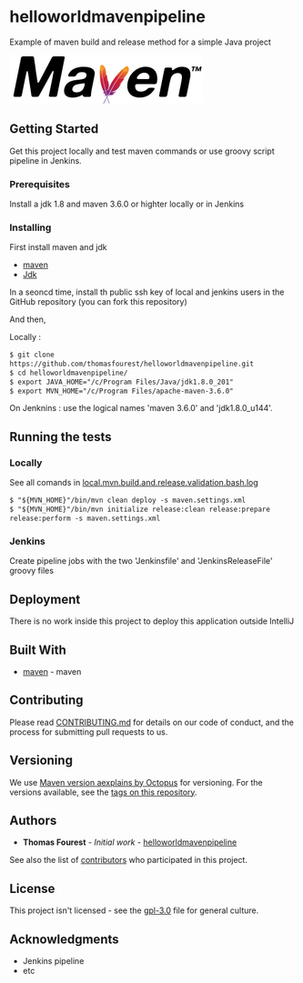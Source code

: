 # helloworldmavenpipeline

Example of maven build and release method for a simple Java project 

![alt text](https://github.com/thomasfourest/helloworldmavenpipeline/blob/master/maven-logo-black-on-white.png)

## Getting Started

Get this project locally and test maven commands or use groovy script pipeline in Jenkins. 

### Prerequisites

Install a jdk 1.8 and maven 3.6.0 or highter locally or in Jenkins

### Installing

First install maven and jdk

* [maven](https://maven.apache.org/)
* [Jdk](https://www.oracle.com/technetwork/java/javase/downloads/jdk8-downloads-2133151.html)

In a seoncd time, install th public ssh key of local and jenkins users in the GitHub repository (you can fork this repository)

And then,

Locally : 

```
$ git clone https://github.com/thomasfourest/helloworldmavenpipeline.git
$ cd helloworldmavenpipeline/
$ export JAVA_HOME="/c/Program Files/Java/jdk1.8.0_201"
$ export MVN_HOME="/c/Program Files/apache-maven-3.6.0"
```

On Jenknins : use the logical names 'maven 3.6.0' and 'jdk1.8.0_u144'. 


## Running the tests

### Locally

See all comands in [local.mvn.build.and.release.validation.bash.log](https://github.com/thomasfourest/helloworldmavenpipeline/blob/master/local.mvn.build.and.release.validation.bash.log)

```
$ "${MVN_HOME}"/bin/mvn clean deploy -s maven.settings.xml
$ "${MVN_HOME}"/bin/mvn initialize release:clean release:prepare release:perform -s maven.settings.xml
```

### Jenkins

Create pipeline jobs with the two 'Jenkinsfile' and 'JenkinsReleaseFile' groovy files


## Deployment

There is no work inside this project to deploy this application outside IntelliJ

## Built With

* [maven](https://maven.apache.org/guides/) - maven

## Contributing

Please read [CONTRIBUTING.md](https://gist.github.com/PurpleBooth/b24679402957c63ec426) for details on our code of conduct, and the process for submitting pull requests to us.

## Versioning

We use [Maven version aexplains by Octopus](https://octopus.com/blog/maven-versioning-explained) for versioning. For the versions available, see the [tags on this repository](https://github.com/thomasfourest/helloworldmavenpipeline/tags). 

## Authors

* **Thomas Fourest** - *Initial work* - [helloworldmavenpipeline](https://github.com/thomasfourest/helloworldmavenpipeline)

See also the list of [contributors](https://github.com/thomasfourest/helloworldmavenpipeline/graphs/contributors) who participated in this project.

## License

This project isn't licensed - see the [gpl-3.0](https://www.gnu.org/licenses/gpl-3.0.html) file for general culture. 

## Acknowledgments

* Jenkins pipeline
* etc
